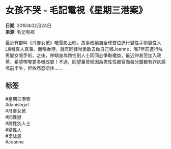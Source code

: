 # 女孩不哭 - 毛記電視《星期三港案》

**日期**: 2016年02月24日  
**来源**: 毛记电视

最近有部叫《丹麥女孩》嘅電影上映，故事改編自全球首位進行變性手術變性人Lili嘅真人真事。而喺香港，就有同樣咁勇敢去做自己嘅Joanne，喺7年前進行咗男變女嘅手術，之後，仲瞓身為跨性別人士同同志爭取權益，最近仲甚至加入政黨，希望帶嚟更多嘅改變！不過，回望番曾經因為男性性器官而每分鐘都有罪疚感嘅前半生，佢依然忍唔住……

## 标签
#星期三港案  
#danishgirl  
#丹麥女孩  
#同性戀  
#跨性別人士  
#變性人  
#梁詠恩  
#Joanne  